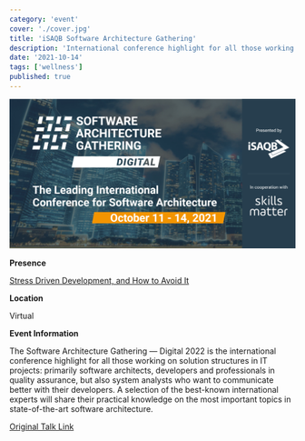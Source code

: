 ```yaml
---
category: 'event'
cover: './cover.jpg'
title: 'iSAQB Software Architecture Gathering'
description: 'International conference highlight for all those working on solution structures in IT projects: primarily software architects, developers and professionals in quality assurance.'
date: '2021-10-14'
tags: ['wellness']
published: true
---
```

![cover](./cover.jpg)

**Presence**

[Stress Driven Development, and How to Avoid It](https://dvinnik.dev/presentations/2018/stress-driven-development)

**Location**

Virtual

**Event Information**

The Software Architecture Gathering — Digital 2022 is the international conference highlight for all those working on solution structures in IT projects: primarily software architects, developers and professionals in quality assurance, but also system analysts who want to communicate better with their developers. A selection of the best-known international experts will share their practical knowledge on the most important topics in state-of-the-art software architecture.

[Original Talk Link](https://conferences.isaqb.org/software-architecture-gathering/program-2021/)
